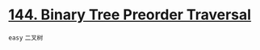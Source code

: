 # [144. Binary Tree Preorder Traversal](https://leetcode.com/problems/binary-tree-preorder-traversal/)


`easy` `二叉树`